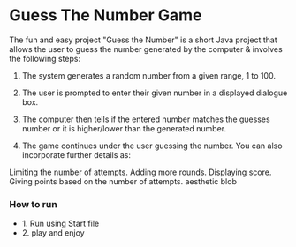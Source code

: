<h1>Guess The Number Game</h1>
The fun and easy project "Guess the Number" is a short Java project that allows the user to guess the number generated by the computer & involves the following steps:



1. The system generates a random number from a given range, 1 to 100. 

2. The user is prompted to enter their given number in a displayed dialogue box.

3. The computer then tells if the entered number matches the guesses number or it is  higher/lower than the generated number.

4. The game continues under the user guessing the number. You can also incorporate further details as:



Limiting the number of attempts.
Adding more rounds.
Displaying score.
Giving points based on the number of attempts.
aesthetic blob

<h3>How to run</h3>
   <ul>
     <li> 1. Run using Start file </li>
     <li> 2. play and enjoy</li>
   </ul>


